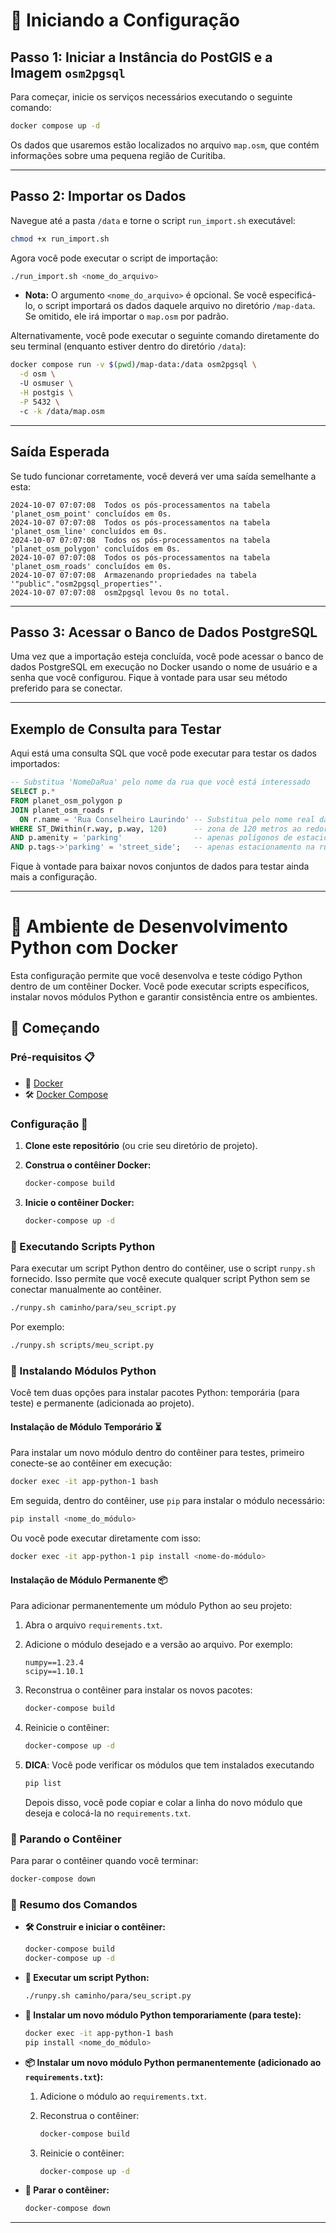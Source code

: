 # 🚀 Iniciando a Configuração

## Passo 1: Iniciar a Instância do PostGIS e a Imagem `osm2pgsql`
Para começar, inicie os serviços necessários executando o seguinte comando:

```bash
docker compose up -d
```

Os dados que usaremos estão localizados no arquivo `map.osm`, que contém informações sobre uma pequena região de Curitiba.

---

## Passo 2: Importar os Dados

Navegue até a pasta `/data` e torne o script `run_import.sh` executável:

```bash
chmod +x run_import.sh
```

Agora você pode executar o script de importação:

```bash
./run_import.sh <nome_do_arquivo>
```

- **Nota:** O argumento `<nome_do_arquivo>` é opcional. Se você especificá-lo, o script importará os dados daquele arquivo no diretório `/map-data`. Se omitido, ele irá importar o `map.osm` por padrão.

Alternativamente, você pode executar o seguinte comando diretamente do seu terminal (enquanto estiver dentro do diretório `/data`):

```bash
docker compose run -v $(pwd)/map-data:/data osm2pgsql \
  -d osm \    
  -U osmuser \
  -H postgis \
  -P 5432 \             
  -c -k /data/map.osm
```

---

## Saída Esperada

Se tudo funcionar corretamente, você deverá ver uma saída semelhante a esta:

```
2024-10-07 07:07:08  Todos os pós-processamentos na tabela 'planet_osm_point' concluídos em 0s.
2024-10-07 07:07:08  Todos os pós-processamentos na tabela 'planet_osm_line' concluídos em 0s.
2024-10-07 07:07:08  Todos os pós-processamentos na tabela 'planet_osm_polygon' concluídos em 0s.
2024-10-07 07:07:08  Todos os pós-processamentos na tabela 'planet_osm_roads' concluídos em 0s.
2024-10-07 07:07:08  Armazenando propriedades na tabela '"public"."osm2pgsql_properties"'.
2024-10-07 07:07:08  osm2pgsql levou 0s no total.
```

---

## Passo 3: Acessar o Banco de Dados PostgreSQL

Uma vez que a importação esteja concluída, você pode acessar o banco de dados PostgreSQL em execução no Docker usando o nome de usuário e a senha que você configurou. Fique à vontade para usar seu método preferido para se conectar.

---

## Exemplo de Consulta para Testar

Aqui está uma consulta SQL que você pode executar para testar os dados importados:

```sql
-- Substitua 'NomeDaRua' pelo nome da rua que você está interessado
SELECT p.*
FROM planet_osm_polygon p
JOIN planet_osm_roads r
  ON r.name = 'Rua Conselheiro Laurindo' -- Substitua pelo nome real da rua
WHERE ST_DWithin(r.way, p.way, 120)      -- zona de 120 metros ao redor da estrada
AND p.amenity = 'parking'                -- apenas polígonos de estacionamento
AND p.tags->'parking' = 'street_side';   -- apenas estacionamento na rua
```

Fique à vontade para baixar novos conjuntos de dados para testar ainda mais a configuração.

---

# 🐍 Ambiente de Desenvolvimento Python com Docker

Esta configuração permite que você desenvolva e teste código Python dentro de um contêiner Docker. Você pode executar scripts específicos, instalar novos módulos Python e garantir consistência entre os ambientes.

## 🚀 Começando

### Pré-requisitos 📋
- 🐳 [Docker](https://docs.docker.com/get-docker/)
- 🛠️ [Docker Compose](https://docs.docker.com/compose/install/)

### Configuração 🔧

1. **Clone este repositório** (ou crie seu diretório de projeto).
2. **Construa o contêiner Docker:**

   ```bash
   docker-compose build
   ```

3. **Inicie o contêiner Docker:**

   ```bash
   docker-compose up -d
   ```

### 🏃 Executando Scripts Python

Para executar um script Python dentro do contêiner, use o script `runpy.sh` fornecido. Isso permite que você execute qualquer script Python sem se conectar manualmente ao contêiner.

```bash
./runpy.sh caminho/para/seu_script.py
```

Por exemplo:

```bash
./runpy.sh scripts/meu_script.py
```

### 🧪 Instalando Módulos Python

Você tem duas opções para instalar pacotes Python: temporária (para teste) e permanente (adicionada ao projeto).

#### Instalação de Módulo Temporário ⏳

Para instalar um novo módulo dentro do contêiner para testes, primeiro conecte-se ao contêiner em execução:

```bash
docker exec -it app-python-1 bash
```

Em seguida, dentro do contêiner, use `pip` para instalar o módulo necessário:

```bash
pip install <nome_do_módulo>
```

Ou você pode executar diretamente com isso:

```bash
docker exec -it app-python-1 pip install <nome-do-módulo>
```

#### Instalação de Módulo Permanente 📦

Para adicionar permanentemente um módulo Python ao seu projeto:

1. Abra o arquivo `requirements.txt`.
2. Adicione o módulo desejado e a versão ao arquivo. Por exemplo:

   ```text
   numpy==1.23.4
   scipy==1.10.1
   ```

3. Reconstrua o contêiner para instalar os novos pacotes:

   ```bash
   docker-compose build
   ```

4. Reinicie o contêiner:

   ```bash
   docker-compose up -d
   ```

5. **DICA**: Você pode verificar os módulos que tem instalados executando 
    ```bash
    pip list
    ```

    Depois disso, você pode copiar e colar a linha do novo módulo que deseja e colocá-la no `requirements.txt`.


### 🛑 Parando o Contêiner

Para parar o contêiner quando você terminar:

```bash
docker-compose down
```

### 📝 Resumo dos Comandos

- **🛠️ Construir e iniciar o contêiner:**

  ```bash
  docker-compose build
  docker-compose up -d
  ```

- **🏃 Executar um script Python:**

  ```bash
  ./runpy.sh caminho/para/seu_script.py
  ```

- **🔧 Instalar um novo módulo Python temporariamente (para teste):**

  ```bash
  docker exec -it app-python-1 bash
  pip install <nome_do_módulo>
  ```

- **📦 Instalar um novo módulo Python permanentemente (adicionado ao `requirements.txt`):**

  1. Adicione o módulo ao `requirements.txt`.
  2. Reconstrua o contêiner:

     ```bash
     docker-compose build
     ```

  3. Reinicie o contêiner:

     ```bash
     docker-compose up -d
     ```

- **🛑 Parar o contêiner:**

  ```bash
  docker-compose down
  ```

--- 
